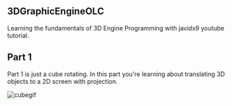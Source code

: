 ## 3DGraphicEngineOLC

Learning the fundamentals of 3D Engine Programming with javidx9 youtube tutorial. 

## Part 1

Part 1 is just a cube rotating. In this part you're learning about translating 3D objects to a 2D screen with projection.

![cubegif](https://github.com/user-attachments/assets/462b2aa0-5571-417b-8c7e-92aae890e04b)
